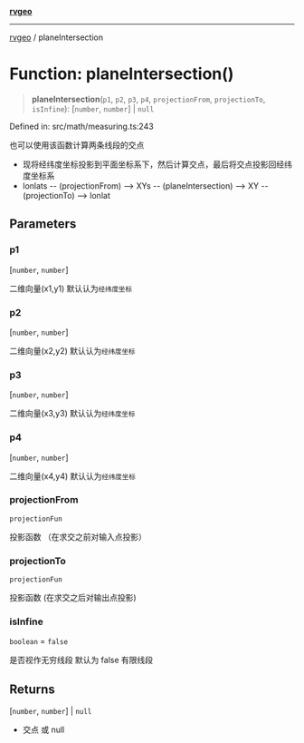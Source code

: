 [**rvgeo**](../README.md)

***

[rvgeo](../globals.md) / planeIntersection

# Function: planeIntersection()

> **planeIntersection**(`p1`, `p2`, `p3`, `p4`, `projectionFrom`, `projectionTo`, `isInfine`): \[`number`, `number`\] \| `null`

Defined in: src/math/measuring.ts:243

也可以使用该函数计算两条线段的交点
- 现将经纬度坐标投影到平面坐标系下，然后计算交点，最后将交点投影回经纬度坐标系
- lonlats -- (projectionFrom) --> XYs -- (planeIntersection) --> XY -- (projectionTo) --> lonlat

## Parameters

### p1

\[`number`, `number`\]

二维向量(x1,y1) 默认认为`经纬度坐标`

### p2

\[`number`, `number`\]

二维向量(x2,y2) 默认认为`经纬度坐标`

### p3

\[`number`, `number`\]

二维向量(x3,y3) 默认认为`经纬度坐标`

### p4

\[`number`, `number`\]

二维向量(x4,y4) 默认认为`经纬度坐标`

### projectionFrom

`projectionFun`

投影函数 （在求交之前对输入点投影）

### projectionTo

`projectionFun`

投影函数 (在求交之后对输出点投影)

### isInfine

`boolean` = `false`

是否视作无穷线段 默认为 false 有限线段

## Returns

\[`number`, `number`\] \| `null`

- 交点 或 null
